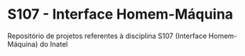 # S107 - Interface Homem-Máquina

Repositório de projetos referentes à disciplina S107 (Interface Homem-Máquina) do Inatel
